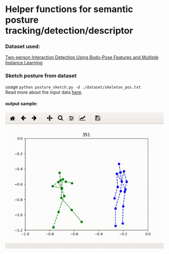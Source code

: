 # Helper functions for semantic posture tracking/detection/descriptor

### Dataset used:   
[Two-person Interaction Detection Using Body-Pose Features and Multiple Instance Learning](http://www3.cs.stonybrook.edu/~kyun/research/kinect_interaction/index.html)    

### Sketch posture from dataset
usage `python posture_sketch.py -d ./dataset/skeleton_pos.txt`   
Read more about the input data [here](http://vision.cs.stonybrook.edu/~kiwon/Datasets/SBU_Kinect_Interactions/README.txt).    

#### output sample:     
![sample](https://github.com/askmuhsin/human-posture-helper-code/blob/master/images/2018-03-12%2022_32_45.841810.gif)
